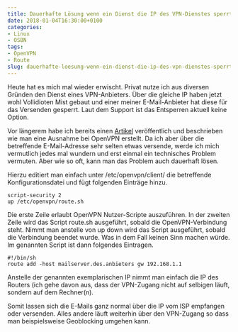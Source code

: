 ```yaml
---
title: Dauerhafte Lösung wenn ein Dienst die IP des VPN-Dienstes sperrt
date: 2018-01-04T16:30:00+0100
categories:
- Linux
- OSBN
tags:
- OpenVPN
- Route
slug: dauerhafte-loesung-wenn-ein-dienst-die-ip-des-vpn-dienstes-sperrt
---
```

Heute hat es mich mal wieder erwischt. Privat nutze ich aus diversen Gründen den Dienst eines VPN-Anbieters. Über die gleiche IP haben jetzt wohl Vollidioten Mist gebaut und einer meiner E-Mail-Anbieter hat diese für das Versenden gesperrt. Laut dem Support ist das Entsperren aktuell keine Option.

Vor längerem habe ich bereits einen [Artikel](https://fryboyter.de/ausnahme-fuer-openvpn-verbindung-erstellen) veröffentlich und beschrieben wie man eine Ausnahme bei OpenVPN erstellt. Da ich aber über die betreffende E-Mail-Adresse sehr selten etwas versende, werde ich mich vermutlich jedes mal wundern und erst einmal ein technisches Problem vermuten. Aber wie so oft, kann man das Problem auch dauerhaft lösen.

Hierzu editiert man einfach unter /etc/openvpn/client/ die betreffende Konfigurationsdatei und fügt folgenden Einträge hinzu.

<pre class="line-numbers" style="white-space:pre-wrap;">
<code class="language-bash">script-security 2
up /etc/openvpn/route.sh</code>
</pre>

Die erste Zeile erlaubt OpenVPN Nutzer-Scripte auszuführen. In der zweiten Zeile wird das Script route.sh ausgeführt, sobald die OpenVPN-Verbindung steht. Nimmt man anstelle von up down wird das Script ausgeführt, sobald die Verbindung beendet wurde. Was in dem Fall keinen Sinn machen würde. Im genannten Script ist dann folgendes Eintragen.

<pre class="line-numbers" style="white-space:pre-wrap;">
<code class="language-bash">#!/bin/sh
route add -host mailserver.des.anbieters gw 192.168.1.1</code>
</pre>

Anstelle der genannten exemplarischen IP nimmt man einfach die IP des Routers (ich gehe davon aus, dass der VPN-Zugang nicht auf selbigen läuft, sondern auf dem Rechner(n).

Somit lassen sich die E-Mails ganz normal über die IP vom ISP empfangen oder versenden. Alles andere läuft weiterhin über den VPN-Zugang so dass man beispielsweise Geoblocking umgehen kann.
